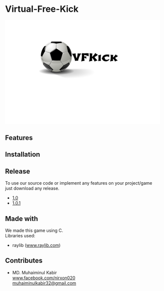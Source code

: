 # Virtual-Free-Kick
<img src="MacBook - 1.png" alt="vfc logo"/></img>
## Features 
## Installation 
## Release 
To use our source code or implement any features on your project/game just download any release. 
- [1.0](https://github.com/Muhaiminul-Kabir/Virtual-Free-Kick/releases/tag/0.1)
- [1.0.1](https://github.com/Muhaiminul-Kabir/Virtual-Free-Kick/releases/tag/1.0)
## Made with
We made this game using C.<br>
Libraries used:
- raylib (www.raylib.com)
## Contributes
- MD. Muhaiminul Kabir <br>
   www.facebook.com/nirxon020
   <br>
   muhaiminulkabir32@gmail.com 


